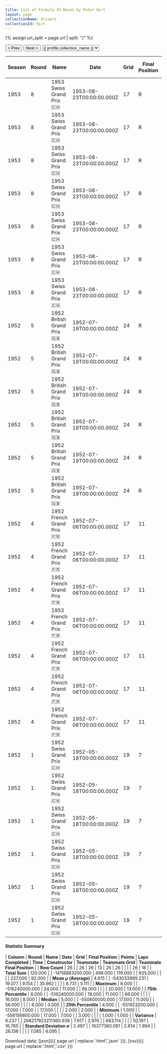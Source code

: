 ```yaml
---
title: List of Formula 1® Races by Peter Hirt
layout: page
collectionName: drivers
collectionId: hirt
---
```


{% assign url_split = page.url | split: "/" %}
<div id="collection-navigation">
<button onclick="selector.options[selector.selectedIndex-1].value && (window.location = selector.options[selector.selectedIndex-1].value);">&lt; Prev</button>
<button onclick="selector.options[selector.selectedIndex+1].value && (window.location = selector.options[selector.selectedIndex+1].value);">Next &gt;</button>
<select id="selector" onchange="this.options[this.selectedIndex].value && (window.location = this.options[this.selectedIndex].value);">
  {% for collectionId in site.data[page.collectionName].refs %}
    {% if collectionId == page.collectionId %}
      {% assign selected = "selected" %}
    {% else %}
      {% assign selected = "" %}
    {% endif %}
    {% assign profile = site.data[page.collectionName][collectionId].profile %}
    <option value="/f1/{{ page.collectionName }}/{{ collectionId }}/{{ url_split[4] }}" {{ selected }}>{{ profile.collection_name }}</option>
  {% endfor %}
</select>
</div>

| Season | Round | Name | Date | Grid | Final Position | Points | Laps Completed | Time | Constructor | Teammate | Teammate Grid | Teammate Final Position |
|--|--|--|--|--|--|--|--|--|--|--|--|--|
| 1953 | 8 | 1953 Swiss Grand Prix 🇨🇭 | 1953-08-23T00:00:00.000Z | 17 | R | 0.0 | 17 |   | Ferrari 🇮🇹 | [Alberto Ascari 🇮🇹](/f1/drivers/ascari) | 2 | 1 |
| 1953 | 8 | 1953 Swiss Grand Prix 🇨🇭 | 1953-08-23T00:00:00.000Z | 17 | R | 0.0 | 17 |   | Ferrari 🇮🇹 | [Nino Farina 🇮🇹](/f1/drivers/farina) | 3 | 2 |
| 1953 | 8 | 1953 Swiss Grand Prix 🇨🇭 | 1953-08-23T00:00:00.000Z | 17 | R | 0.0 | 17 |   | Ferrari 🇮🇹 | [Mike Hawthorn 🇬🇧](/f1/drivers/hawthorn) | 7 | 3 |
| 1953 | 8 | 1953 Swiss Grand Prix 🇨🇭 | 1953-08-23T00:00:00.000Z | 17 | R | 0.0 | 17 |   | Ferrari 🇮🇹 | [Luigi Villoresi 🇮🇹](/f1/drivers/villoresi) | 6 | 6 |
| 1953 | 8 | 1953 Swiss Grand Prix 🇨🇭 | 1953-08-23T00:00:00.000Z | 17 | R | 0.0 | 17 |   | Ferrari 🇮🇹 | [Max de Terra 🇨🇭](/f1/drivers/terra) | 19 | 8 |
| 1953 | 8 | 1953 Swiss Grand Prix 🇨🇭 | 1953-08-23T00:00:00.000Z | 17 | R | 0.0 | 17 |   | Ferrari 🇮🇹 | [Jacques Swaters 🇺🇸](/f1/drivers/swaters) | 13 | R |
| 1953 | 8 | 1953 Swiss Grand Prix 🇨🇭 | 1953-08-23T00:00:00.000Z | 17 | R | 0.0 | 17 |   | Ferrari 🇮🇹 | [Louis Rosier 🇫🇷](/f1/drivers/rosier) | 14 | R |
| 1952 | 5 | 1952 British Grand Prix 🇬🇧 | 1952-07-19T00:00:00.000Z | 24 | R | 0.0 | 3 |   | Ferrari 🇮🇹 | [Alberto Ascari 🇮🇹](/f1/drivers/ascari) | 2 | 1 |
| 1952 | 5 | 1952 British Grand Prix 🇬🇧 | 1952-07-19T00:00:00.000Z | 24 | R | 0.0 | 3 |   | Ferrari 🇮🇹 | [Piero Taruffi 🇮🇹](/f1/drivers/taruffi) | 3 | 2 |
| 1952 | 5 | 1952 British Grand Prix 🇬🇧 | 1952-07-19T00:00:00.000Z | 24 | R | 0.0 | 3 |   | Ferrari 🇮🇹 | [Nino Farina 🇮🇹](/f1/drivers/farina) | 1 | 6 |
| 1952 | 5 | 1952 British Grand Prix 🇬🇧 | 1952-07-19T00:00:00.000Z | 24 | R | 0.0 | 3 |   | Ferrari 🇮🇹 | [Roy Salvadori 🇬🇧](/f1/drivers/salvadori) | 19 | 8 |
| 1952 | 5 | 1952 British Grand Prix 🇬🇧 | 1952-07-19T00:00:00.000Z | 24 | R | 0.0 | 3 |   | Ferrari 🇮🇹 | [Peter Whitehead 🇬🇧](/f1/drivers/whitehead) | 20 | 10 |
| 1952 | 5 | 1952 British Grand Prix 🇬🇧 | 1952-07-19T00:00:00.000Z | 24 | R | 0.0 | 3 |   | Ferrari 🇮🇹 | [Rudi Fischer 🇨🇭](/f1/drivers/fischer) | 15 | 13 |
| 1952 | 4 | 1952 French Grand Prix 🇫🇷 | 1952-07-06T00:00:00.000Z | 17 | 11 | 0.0 | 66 |   | Ferrari 🇮🇹 | [Alberto Ascari 🇮🇹](/f1/drivers/ascari) | 1 | 1 |
| 1952 | 4 | 1952 French Grand Prix 🇫🇷 | 1952-07-06T00:00:00.000Z | 17 | 11 | 0.0 | 66 |   | Ferrari 🇮🇹 | [Nino Farina 🇮🇹](/f1/drivers/farina) | 2 | 2 |
| 1952 | 4 | 1952 French Grand Prix 🇫🇷 | 1952-07-06T00:00:00.000Z | 17 | 11 | 0.0 | 66 |   | Ferrari 🇮🇹 | [Piero Taruffi 🇮🇹](/f1/drivers/taruffi) | 3 | 3 |
| 1952 | 4 | 1952 French Grand Prix 🇫🇷 | 1952-07-06T00:00:00.000Z | 17 | 11 | 0.0 | 66 |   | Ferrari 🇮🇹 | [Rudi Fischer 🇨🇭](/f1/drivers/fischer) | 17 | 11 |
| 1952 | 4 | 1952 French Grand Prix 🇫🇷 | 1952-07-06T00:00:00.000Z | 17 | 11 | 0.0 | 66 |   | Ferrari 🇮🇹 | [Franco Comotti 🇮🇹](/f1/drivers/comotti) | 16 | 12 |
| 1952 | 4 | 1952 French Grand Prix 🇫🇷 | 1952-07-06T00:00:00.000Z | 17 | 11 | 0.0 | 66 |   | Ferrari 🇮🇹 | [Louis Rosier 🇫🇷](/f1/drivers/rosier) | 9 | R |
| 1952 | 4 | 1952 French Grand Prix 🇫🇷 | 1952-07-06T00:00:00.000Z | 17 | 11 | 0.0 | 66 |   | Ferrari 🇮🇹 | [Piero Carini 🇮🇹](/f1/drivers/carini) | 19 | R |
| 1952 | 1 | 1952 Swiss Grand Prix 🇨🇭 | 1952-05-18T00:00:00.000Z | 19 | 7 | 0.0 | 56 |   | Ferrari 🇮🇹 | [Piero Taruffi 🇮🇹](/f1/drivers/taruffi) | 2 | 1 |
| 1952 | 1 | 1952 Swiss Grand Prix 🇨🇭 | 1952-05-18T00:00:00.000Z | 19 | 7 | 0.0 | 56 |   | Ferrari 🇮🇹 | [Rudi Fischer 🇨🇭](/f1/drivers/fischer) | 5 | 2 |
| 1952 | 1 | 1952 Swiss Grand Prix 🇨🇭 | 1952-05-18T00:00:00.000Z | 19 | 7 | 0.0 | 56 |   | Ferrari 🇮🇹 | [André Simon 🇫🇷](/f1/drivers/simon) | 4 | R |
| 1952 | 1 | 1952 Swiss Grand Prix 🇨🇭 | 1952-05-18T00:00:00.000Z | 19 | 7 | 0.0 | 56 |   | Ferrari 🇮🇹 | [Nino Farina 🇮🇹](/f1/drivers/farina) | 1 | R |
| 1952 | 1 | 1952 Swiss Grand Prix 🇨🇭 | 1952-05-18T00:00:00.000Z | 19 | 7 | 0.0 | 56 |   | Ferrari 🇮🇹 | [Louis Rosier 🇫🇷](/f1/drivers/rosier) | 20 | R |
| 1952 | 1 | 1952 Swiss Grand Prix 🇨🇭 | 1952-05-18T00:00:00.000Z | 19 | 7 | 0.0 | 56 |   | Ferrari 🇮🇹 | [Nino Farina 🇮🇹](/f1/drivers/farina) | 4 | R |

#### Statistic Summary

| **Column** | **Round** | **Name** | **Date** | **Grid** | **Final Position** | **Points** | **Laps Completed** | **Time** | **Constructor** | **Teammate** | **Teammate Grid** | **Teammate Final Position** |
| **Row Count** | 26 |  | 26 | 26 | 13 | 26 | 26 |  |  |  | 26 | 18 |
| **Total Sum** | 120.000 |  | -14118883200.000 | 496.000 | 119.000 |  | 935.000 |  |  |  | 227.000 | 92.000 |
| **Mean μ (Average)** | 4.615 |  | -543033969.231 | 19.077 | 9.154 |  | 35.962 |  |  |  | 8.731 | 5.111 |
| **Maximum** | 8.000 |  | -516240000.000 | 24.000 | 11.000 |  | 66.000 |  |  |  | 20.000 | 13.000 |
| **75th Percentile** | 8.000 |  | -516240000.000 | 19.000 | 11.000 |  | 66.000 |  |  |  | 16.000 | 8.000 |
| **Median** | 5.000 |  | -550800000.000 | 17.000 | 11.000 |  | 56.000 |  |  |  | 6.000 | 3.000 |
| **25th Percentile** | 4.000 |  | -551923200.000 | 17.000 | 7.000 |  | 17.000 |  |  |  | 2.000 | 2.000 |
| **Minimum** | 1.000 |  | -556156800.000 | 17.000 | 7.000 |  | 3.000 |  |  |  | 1.000 | 1.000 |
| **Variance** | 6.237 |  | 268217923211360.938 | 7.917 | 3.976 |  | 683.114 |  |  |  | 50.197 | 16.765 |
| **Standard Deviation σ** | 2.497 |  | 16377360.081 | 2.814 | 1.994 |  | 26.136 |  |  |  | 7.085 | 4.095 |

Download data: [json]({{ page.url | replace:'.html','.json' }}), [csv]({{ page.url | replace:'.html','.csv' }})
